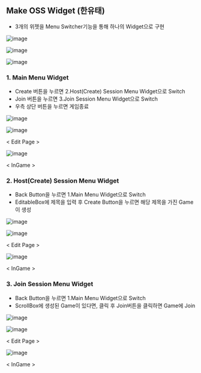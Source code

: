 ## Make OSS Widget (한유태)
- 3개의 위젯을 Menu Switcher기능을 통해 하나의 Widget으로 구현

![image](https://github.com/HanYooTae/Unreal-Game-Project1/assets/41534351/fb50c00b-f11f-4d85-983b-5b32d0af4797)

![image](https://github.com/HanYooTae/Unreal-Game-Project1/assets/41534351/38f0aee0-1b9c-4cab-b5e9-3b3e486aa279)

![image](https://github.com/HanYooTae/Unreal-Game-Project1/assets/41534351/ae320f46-273f-42ed-9a78-4e71c65cdb78)


### 1. Main Menu Widget
- Create 버튼을 누르면 2.Host(Create) Session Menu Widget으로 Switch
- Join 버튼을 누르면 3.Join Session Menu Widget으로 Switch
- 우측 상단 버튼을 누르면 게임종료
  
![image](https://github.com/HanYooTae/Unreal-Game-Project1/assets/41534351/0ef69ce9-7c2b-46a7-840e-fc3216b7bcbc)

![image](https://github.com/HanYooTae/Unreal-Game-Project1/assets/41534351/6c2dff36-e184-4ad2-b759-fe30ff3fe27c)

< Edit Page >

![image](https://github.com/HanYooTae/Unreal-Game-Project1/assets/41534351/8e16ca14-f650-45e4-8123-0c64a1c88a06)

< InGame >

### 2. Host(Create) Session Menu Widget
- Back Button을 누르면 1.Main Menu Widget으로 Switch
- EditableBox에 제목을 입력 후 Create Button을 누르면 해당 제목을 가진 Game이 생성

![image](https://github.com/HanYooTae/Unreal-Game-Project1/assets/41534351/dff3f19a-48de-4dd6-b1d6-3eccbf30bef9)


![image](https://github.com/HanYooTae/Unreal-Game-Project1/assets/41534351/0e8178b4-e683-4213-82e0-35833fc53b12)

< Edit Page >

![image](https://github.com/HanYooTae/Unreal-Game-Project1/assets/41534351/cbc5f295-d4a3-42d7-9f66-017caa162631)

< InGame >

### 3. Join Session Menu Widget
- Back Button을 누르면 1.Main Menu Widget으로 Switch
- ScrollBox에 생성된 Game이 있다면, 클릭 후 Join버튼을 클릭하면 Game에 Join

![image](https://github.com/HanYooTae/Unreal-Game-Project1/assets/41534351/9a7a3f58-2a2f-4537-a0af-1b9aefbe739b)


![image](https://github.com/HanYooTae/Unreal-Game-Project1/assets/41534351/f8fecdd6-da4d-47a3-ab54-651bc26aaaee)

< Edit Page >

![image](https://github.com/HanYooTae/Unreal-Game-Project1/assets/41534351/e93ca5f1-741e-43f9-a7f6-3830f578e2ac)

< InGame >
